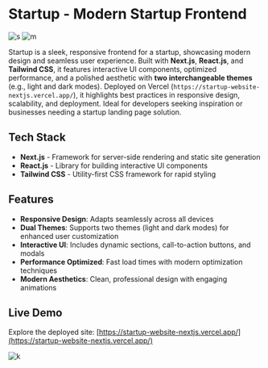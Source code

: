 # Startup - Modern Startup Frontend

![s](https://github.com/user-attachments/assets/0cc6a396-98d1-4d49-b769-4ddf25a67b68)
![m](https://github.com/user-attachments/assets/a01e56d1-c4c6-4ac4-b099-1060b5fdb51f)

Startup is a sleek, responsive frontend for a startup, showcasing modern design and seamless user experience. Built with **Next.js**, **React.js**, and **Tailwind CSS**, it features interactive UI components, optimized performance, and a polished aesthetic with **two interchangeable themes** (e.g., light and dark modes). Deployed on Vercel (`https://startup-website-nextjs.vercel.app/`), it highlights best practices in responsive design, scalability, and deployment. Ideal for developers seeking inspiration or businesses needing a startup landing page solution.

## Tech Stack

- **Next.js** - Framework for server-side rendering and static site generation  
- **React.js** - Library for building interactive UI components  
- **Tailwind CSS** - Utility-first CSS framework for rapid styling  

## Features

- **Responsive Design**: Adapts seamlessly across all devices  
- **Dual Themes**: Supports two themes (light and dark modes) for enhanced user customization  
- **Interactive UI**: Includes dynamic sections, call-to-action buttons, and modals  
- **Performance Optimized**: Fast load times with modern optimization techniques  
- **Modern Aesthetics**: Clean, professional design with engaging animations  

## Live Demo

Explore the deployed site: [https://startup-website-nextjs.vercel.app/](https://startup-website-nextjs.vercel.app/)

![k](https://github.com/user-attachments/assets/cf78a453-6a7e-45b6-af86-c977d0c90b15)
